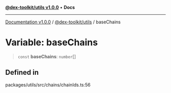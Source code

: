 [**@dex-toolkit/utils v1.0.0**](../README.md) • **Docs**

***

[Documentation v1.0.0](../../../packages.md) / [@dex-toolkit/utils](../README.md) / baseChains

# Variable: baseChains

> `const` **baseChains**: `number`[]

## Defined in

packages/utils/src/chains/chainIds.ts:56
